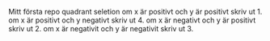 Mitt första repo
quadrant seletion 
om x är positivt och y är positivt skriv ut 1. 
om x är positivt och y negativt skriv ut 4.
om x är negativt och y är positivt skriv ut 2.
om x är negativit och y är negativit skriv ut 3.  
